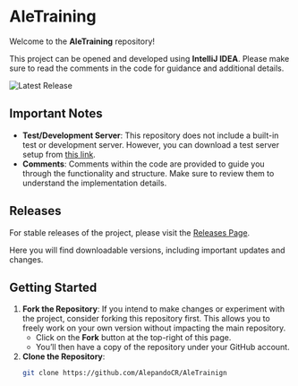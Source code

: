 # AleTraining

Welcome to the **AleTraining** repository!

This project can be opened and developed using **IntelliJ IDEA**. Please make sure to read the comments in the code for guidance and additional details.

![Latest Release](https://img.shields.io/github/v/release/AlepandoCR/AleTrainign?include_prereleases)

## Important Notes

- **Test/Development Server**: This repository does not include a built-in test or development server. However, you can download a test server setup from [this link](https://www.mediafire.com/file/vdqsbvr2kpotbm1/TestServer1.21_-_Trial.rar/file).
- **Comments**: Comments within the code are provided to guide you through the functionality and structure. Make sure to review them to understand the implementation details.

## Releases

For stable releases of the project, please visit the [Releases Page](https://github.com/AlepandoCR/AleTrainign/releases).

Here you will find downloadable versions, including important updates and changes.

## Getting Started

1. **Fork the Repository**: If you intend to make changes or experiment with the project, consider forking this repository first. This allows you to freely work on your own version without impacting the main repository.
    - Click on the **Fork** button at the top-right of this page.
    - You’ll then have a copy of the repository under your GitHub account.
2. **Clone the Repository**:
   ```bash
   git clone https://github.com/AlepandoCR/AleTrainign
